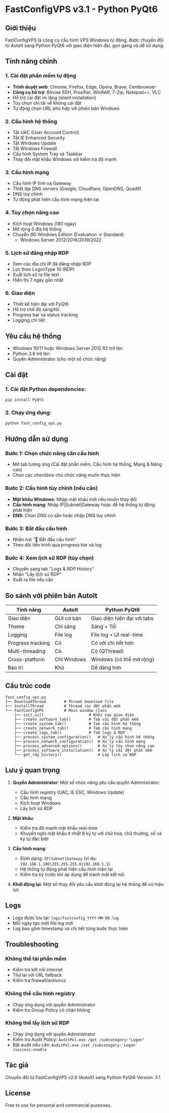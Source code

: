 # FastConfigVPS v3.1 - Python PyQt6

## Giới thiệu

FastConfigVPS là công cụ cấu hình VPS Windows tự động, được chuyển đổi từ AutoIt sang Python PyQt6 với giao diện hiện đại, gọn gàng và dễ sử dụng.

## Tính năng chính

### 1. Cài đặt phần mềm tự động
- **Trình duyệt web**: Chrome, Firefox, Edge, Opera, Brave, Centbrowser
- **Công cụ hỗ trợ**: Bitvise SSH, Proxifier, WinRAR, 7-Zip, Notepad++, VLC
- Hỗ trợ cài đặt im lặng (silent installation)
- Tùy chọn chỉ tải về không cài đặt
- Tự động chọn URL phù hợp với phiên bản Windows

### 2. Cấu hình hệ thống
- Tắt UAC (User Account Control)
- Tắt IE Enhanced Security
- Tắt Windows Update
- Tắt Windows Firewall
- Cấu hình System Tray và Taskbar
- Thay đổi mật khẩu Windows với kiểm tra độ mạnh

### 3. Cấu hình mạng
- Cấu hình IP tĩnh và Gateway
- Thiết lập DNS servers (Google, Cloudflare, OpenDNS, Quad9)
- DNS tùy chỉnh
- Tự động phát hiện cấu hình mạng hiện tại

### 4. Tùy chọn nâng cao
- Kích hoạt Windows (180 ngày)
- Mở rộng ổ đĩa hệ thống
- Chuyển đổi Windows Edition (Evaluation → Standard)
  - Windows Server 2012/2016/2019/2022

### 5. Lịch sử đăng nhập RDP
- Xem các địa chỉ IP đã đăng nhập RDP
- Lọc theo LogonType 10 (RDP)
- Xuất lịch sử ra file text
- Hiển thị 7 ngày gần nhất

### 6. Giao diện
- Thiết kế hiện đại với PyQt6
- Hỗ trợ chế độ sáng/tối
- Progress bar và status tracking
- Logging chi tiết

## Yêu cầu hệ thống

- Windows 10/11 hoặc Windows Server 2012 R2 trở lên
- Python 3.8 trở lên
- Quyền Administrator (cho một số chức năng)

## Cài đặt

### 1. Cài đặt Python dependencies:

```bash
pip install PyQt5
```

### 2. Chạy ứng dụng:

```bash
python fast_config_vps.py
```

## Hướng dẫn sử dụng

### Bước 1: Chọn chức năng cần cấu hình
- Mở tab tương ứng (Cài đặt phần mềm, Cấu hình hệ thống, Mạng & Nâng cao)
- Chọn các checkbox cho chức năng muốn thực hiện

### Bước 2: Cấu hình tùy chỉnh (nếu cần)
- **Mật khẩu Windows**: Nhập mật khẩu mới nếu muốn thay đổi
- **Cấu hình mạng**: Nhập IP|Subnet|Gateway hoặc để hệ thống tự động phát hiện
- **DNS**: Chọn DNS có sẵn hoặc nhập DNS tùy chỉnh

### Bước 3: Bắt đầu cấu hình
- Nhấn nút "🚀 Bắt đầu cấu hình"
- Theo dõi tiến trình qua progress bar và log

### Bước 4: Xem lịch sử RDP (tùy chọn)
- Chuyển sang tab "Logs & RDP History"
- Nhấn "Lấy lịch sử RDP"
- Xuất ra file nếu cần

## So sánh với phiên bản AutoIt

| Tính năng | AutoIt | Python PyQt6 |
|-----------|--------|--------------|
| Giao diện | GUI cơ bản | Giao diện hiện đại với tabs |
| Theme | Chỉ sáng | Sáng + Tối |
| Logging | File log | File log + UI real-time |
| Progress tracking | Có | Có với chi tiết hơn |
| Multi-threading | Có | Có (QThread) |
| Cross-platform | Chỉ Windows | Windows (có thể mở rộng) |
| Bảo trì | Khó | Dễ dàng hơn |

## Cấu trúc code

```
fast_config_vps.py
├── DownloadThread        # Thread download file
├── InstallThread         # Thread cài đặt phần mềm
└── FastConfigVPS         # Main window class
    ├── init_ui()                    # Khởi tạo giao diện
    ├── create_software_tab()        # Tab cài đặt phần mềm
    ├── create_system_tab()          # Tab cấu hình hệ thống
    ├── create_network_tab()         # Tab cấu hình mạng
    ├── create_logs_tab()            # Tab logs & RDP
    ├── process_system_configuration()   # Xử lý cấu hình hệ thống
    ├── process_network_configuration()  # Xử lý cấu hình mạng
    ├── process_advanced_options()       # Xử lý tùy chọn nâng cao
    ├── process_software_installation()  # Xử lý cài đặt phần mềm
    └── get_rdp_history()                # Lấy lịch sử RDP
```

## Lưu ý quan trọng

1. **Quyền Administrator**: Một số chức năng yêu cầu quyền Administrator:
   - Cấu hình registry (UAC, IE ESC, Windows Update)
   - Cấu hình mạng
   - Kích hoạt Windows
   - Lấy lịch sử RDP

2. **Mật khẩu**: 
   - Kiểm tra độ mạnh mật khẩu real-time
   - Khuyến nghị mật khẩu ít nhất 8 ký tự với chữ hoa, chữ thường, số và ký tự đặc biệt

3. **Cấu hình mạng**:
   - Định dạng: `IP|Subnet|Gateway` (ví dụ: `192.168.1.100|255.255.255.0|192.168.1.1`)
   - Hệ thống tự động phát hiện cấu hình hiện tại
   - Kiểm tra kỹ trước khi áp dụng để tránh mất kết nối

4. **Khởi động lại**: Một số thay đổi yêu cầu khởi động lại hệ thống để có hiệu lực

## Logs

- Logs được lưu tại: `logs/fastconfig_YYYY-MM-DD.log`
- Mỗi ngày tạo một file log mới
- Log bao gồm timestamp và chi tiết từng bước thực hiện

## Troubleshooting

### Không thể tải phần mềm
- Kiểm tra kết nối internet
- Thử lại với URL fallback
- Kiểm tra firewall/antivirus

### Không thể cấu hình registry
- Chạy ứng dụng với quyền Administrator
- Kiểm tra Group Policy có chặn không

### Không thể lấy lịch sử RDP
- Chạy ứng dụng với quyền Administrator
- Kiểm tra Audit Policy: `AuditPol.exe /get /subcategory:"Logon"`
- Bật audit nếu cần: `AuditPol.exe /set /subcategory:'Logon' /success:enable`

## Tác giả

Chuyển đổi từ FastConfigVPS v2.6 (AutoIt) sang Python PyQt6
Version: 3.1

## License

Free to use for personal and commercial purposes.

